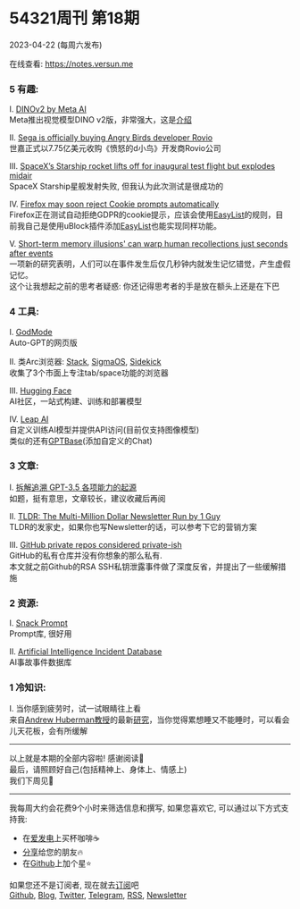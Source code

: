 # 54321周刊 第18期
2023-04-22 (每周六发布)

在线查看: https://notes.versun.me

### 5 有趣:
I. [DINOv2 by Meta AI](https://dinov2.metademolab.com/)\
	Meta推出视觉模型DINO v2版，非常强大，这是[介绍](https://ai.facebook.com/blog/dino-v2-computer-vision-self-supervised-learning/)

II. [Sega is officially buying Angry Birds developer Rovio](https://www.theverge.com/2023/4/17/23686155/sega-sammy-acquires-rovio-angry-birds-developer-mobile-games)\
	世嘉正式以7.75亿美元收购《愤怒的d小鸟》开发商Rovio公司

III. [SpaceX’s Starship rocket lifts off for inaugural test flight but explodes midair](https://www.cnn.com/2023/04/20/world/spacex-starship-launch-thursday-scn/index.html)\
	SpaceX Starship星舰发射失败, 但我认为此次测试是很成功的

IV. [Firefox may soon reject Cookie prompts automatically](https://www.ghacks.net/2023/04/17/firefox-may-interact-with-cookie-prompts-automatically-soon/)\
	Firefox正在测试自动拒绝GDPR的cookie提示，应该会使用[EasyList](https://easylist.to/)的规则，目前我自己是使用uBlock插件添加[EasyList](https://subscribe.adblockplus.org/?location=https://secure.fanboy.co.nz/fanboy-cookiemonster.txt&title=EasyList%20Cookie%20List)也能实现同样功能。

V. [Short-term memory illusions' can warp human recollections just seconds after events](https://www.livescience.com/human-behavior/short-term-memory-illusions-can-warp-human-recollections-just-seconds-after-events-study-suggests)\
	一项新的研究表明，人们可以在事件发生后仅几秒钟内就发生记忆错觉，产生虚假记忆。\
	这个让我想起之前的思考者疑惑: 你还记得思考者的手是放在额头上还是在下巴

### 4 工具:
I. [GodMode](https://godmode.space/)\
	Auto-GPT的网页版

II. 类Arc浏览器: [Stack](https://stackbrowser.com/), [SigmaOS](https://sigmaos.com/), [Sidekick](https://www.meetsidekick.com/)\
	收集了3个市面上专注tab/space功能的浏览器

III. [Hugging Face](https://huggingface.co/)\
	AI社区，一站式构建、训练和部署模型

IV. [Leap AI](https://www.tryleap.ai/)\
	自定义训练AI模型并提供API访问(目前仅支持图像模型)\
	类似的还有[GPTBase](https://gptbase.ai/)(添加自定义的Chat)

### 3 文章:
I. [拆解追溯 GPT-3.5 各项能力的起源](https://yaofu.notion.site/GPT-3-5-360081d91ec245f29029d37b54573756)\
	如题，挺有意思，文章较长，建议收藏后再阅

II. [TLDR: The Multi-Million Dollar Newsletter Run by 1 Guy](https://growthinreverse.com/tldr/)\
	TLDR的发家史，如果你也写Newsletter的话，可以参考下它的营销方案

III. [GitHub private repos considered private-­ish](https://tylercipriani.com/blog/2023/03/31/private-ish-github-repos/)\
	GitHub的私有仓库并没有你想象的那么私有.\
	本文就之前Github的RSA SSH私钥泄露事件做了深度反省，并提出了一些缓解措施

### 2 资源:
I. [Snack Prompt](https://snackprompt.com/)\
	Prompt库, 很好用

II. [Artificial Intelligence Incident Database](https://incidentdatabase.ai/)\
	AI事故事件数据库

### 1 冷知识:
I. 当你感到疲劳时，试一试眼睛往上看\
	来自[Andrew Huberman教授](https://hubermanlab.com/)的最新[研究](https://www.youtube.com/watch?v=m7D1TXzDy-I)，当你觉得累想睡又不能睡时，可以看会儿天花板，会有所缓解

---
以上就是本期的全部内容啦! 感谢阅读🥰\
最后，请照顾好自己(包括精神上、身体上、情感上)\
我们下周见👋

---
我每周大约会花费9个小时来筛选信息和撰写, 如果您喜欢它, 可以通过以下方式支持我:
- 在[爱发电](https://afdian.net/a/versun)上买杯咖啡☕
- [分享](https://54321.versun.me)给您的朋友🔥
- 在[Github](https://github.com/versun/54321-Weekly)上加个星⭐

如果您还不是订阅者, 现在就去[订阅](https://54321.versun.me)吧\
[Github](https://github.com/versun/54321-Weekly), [Blog](https://notes.versun.me), [Twitter](https://twitter.com/VersunPan), [Telegram](https://t.me/+0hAhZfrPJGo1YmI9), [RSS](https://54321.versun.me/feed), [Newsletter](https://54321.versun.me/)
